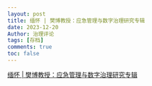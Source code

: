 ```yaml
---
layout: post
title: 缅怀 | 樊博教授：应急管理与数字治理研究专辑
date: 2023-12-20
Author: 治理评论
tags: [存档]
comments: true
toc: false
---
```


[缅怀 | 樊博教授：应急管理与数字治理研究专辑](https://mp.weixin.qq.com/s/ud2AdLfH8a_T2DtfeWBREQ)
